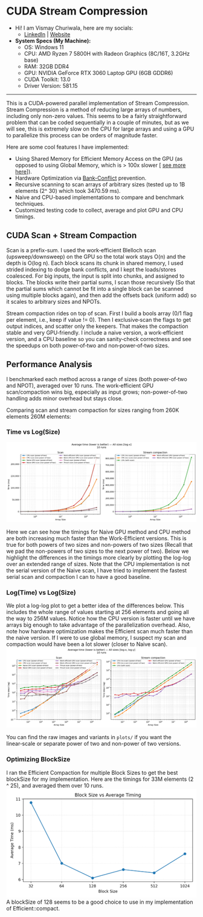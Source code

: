 # CUDA Stream Compression
* Hi! I am Vismay Churiwala, here are my socials:  
  * [LinkedIn](https://www.linkedin.com/in/vismay-churiwala-8b0073190/) | [Website](https://vismaychuriwala.com/)
* **System Specs (My Machine):**  
  * OS: Windows 11
  * CPU: AMD Ryzen 7 5800H with Radeon Graphics (8C/16T, 3.2GHz base)
  * RAM: 32GB DDR4
  * GPU: NVIDIA GeForce RTX 3060 Laptop GPU (6GB GDDR6)
  * CUDA Toolkit: 13.0
  * Driver Version: 581.15

---
This is a CUDA-powered parallel implementation of Stream Compression. Stream Compression is a method of reducing large arrays of numbers, including only non-zero values. This seems to be a fairly straightforward problem that can be coded sequentially in a couple of minutes, but as we will see, this is extremely slow on the CPU for large arrays and using a GPU to parallelize this process can be orders of magnitude faster.

Here are some cool features I have implemented:
* Using Shared Memory for Efficient Memory Access on the GPU (as opposed to using Global Memory, which is > 100x slower \[ [see more here](https://www.ce.jhu.edu/dalrymple/classes/602/Class13.pdf)\]).
* Hardware Optimization via [Bank-Conflict](https://forums.developer.nvidia.com/t/how-to-understand-the-bank-conflict-of-shared-mem/260900) prevention.
* Recursive scanning to scan arrays of arbitrary sizes (tested up to 1B elements (2^ 30) which took 3470.59 ms).
* Naive and CPU-based implementations to compare and benchmark techniques.
* Customized testing code to collect, average and plot GPU and CPU timings.

## CUDA Scan + Stream Compaction
Scan is a prefix-sum. I used the work‑efficient Blelloch scan (upsweep/downsweep) on the GPU so the total work stays O(n) and the depth is O(log n). Each block scans its chunk in shared memory, I used strided indexing to dodge bank conflicts, and I kept the loads/stores coalesced. For big inputs, the input is split into chunks, and assigned to blocks. The blocks write their partial sums, I scan those recursively (So that the partial sums which cannot be fit into a single block can be scanned using multiple blocks again), and then add the offsets back (uniform add) so it scales to arbitrary sizes and NPOTs.

Stream compaction rides on top of scan. First I build a bools array (0/1 flag per element, i.e., keep if value != 0). Then I exclusive‑scan the flags to get output indices, and scatter only the keepers. That makes the compaction stable and very GPU‑friendly. I include a naive version, a work‑efficient version, and a CPU baseline so you can sanity‑check correctness and see the speedups on both power‑of‑two and non‑power‑of‑two sizes.

## Performance Analysis
I benchmarked each method across a range of sizes (both power‑of‑two and NPOT), averaged over 10 runs. The work‑efficient GPU scan/compaction wins big, especially as input grows; non-power-of-two handling adds minor overhead but stays close.

Comparing scan and stream compaction for sizes ranging from 260K elements 260M elements:

### Time vs Log(Size)
![Timings (Both)](plots/timings_plot_both.png)

Here we can see how the timings for Naive GPU method and CPU method are both increasing much faster than the Work-Efficient versions. This is true for both powers of two sizes and non-powers of two sizes (Recall that we pad the non-powers of two sizes to the next power of two). Below we highlight the differences in the timings more clearly by plotting the log-log over an extended range of sizes. Note that the CPU implementation is not the serial version of the Naive scan, I have tried to implement the fastest serial scan and compaction I can to have a good baseline.

### Log(Time) vs Log(Size)
 We plot a log-log plot to get a better idea of the differences below. This includes the whole range of values starting at 256 elements and going all the way to 256M values. Notice how the CPU version is faster until we have arrays big enough to take advantage of the parallelization overhead. Also, note how hardware optimization makes the Efficient scan much faster than the naive version. If I were to use global memory, I suspect my scan and compaction would have been a lot slower (closer to Naive scan).
![Timings (POW2, log‑log)](plots/timings_plot_both_loglog_full.png)

You can find the raw images and variants in `plots/` if you want the linear‑scale or separate power of two and non-power of two versions.

### Optimizing BlockSize
I ran the Efficient Compaction for multiple Block Sizes to get the best blockSize for my implementation. Here are the timings for 33M elements (2 ^ 25), and averaged them over 10 runs.
![Timings (blockSizes)](plots/blocksize_avg.png)
A blockSize of 128 seems to be a good choice to use in my implementation of Efficient::compact.